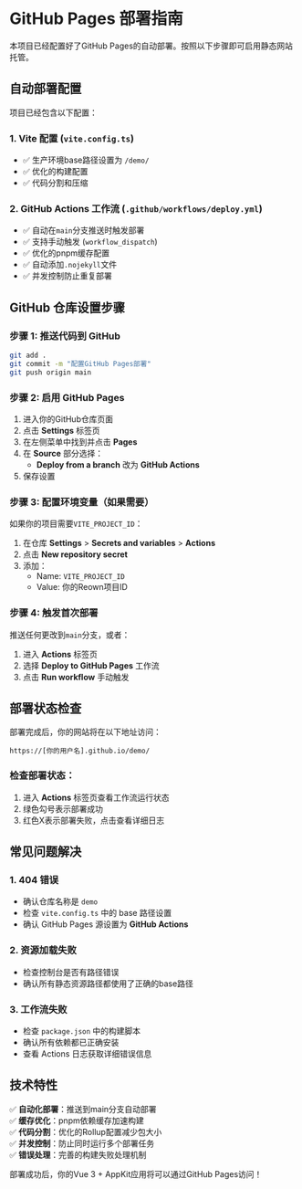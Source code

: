 # GitHub Pages 部署指南

本项目已经配置好了GitHub Pages的自动部署。按照以下步骤即可启用静态网站托管。

## 自动部署配置

项目已经包含以下配置：

### 1. Vite 配置 (`vite.config.ts`)
- ✅ 生产环境base路径设置为 `/demo/`
- ✅ 优化的构建配置
- ✅ 代码分割和压缩

### 2. GitHub Actions 工作流 (`.github/workflows/deploy.yml`)
- ✅ 自动在`main`分支推送时触发部署
- ✅ 支持手动触发 (`workflow_dispatch`)
- ✅ 优化的pnpm缓存配置
- ✅ 自动添加`.nojekyll`文件
- ✅ 并发控制防止重复部署

## GitHub 仓库设置步骤

### 步骤 1: 推送代码到 GitHub
```bash
git add .
git commit -m "配置GitHub Pages部署"
git push origin main
```

### 步骤 2: 启用 GitHub Pages
1. 进入你的GitHub仓库页面
2. 点击 **Settings** 标签页
3. 在左侧菜单中找到并点击 **Pages**
4. 在 **Source** 部分选择：
   - **Deploy from a branch** 改为 **GitHub Actions**
5. 保存设置

### 步骤 3: 配置环境变量（如果需要）
如果你的项目需要`VITE_PROJECT_ID`：
1. 在仓库 **Settings** > **Secrets and variables** > **Actions**
2. 点击 **New repository secret**
3. 添加：
   - Name: `VITE_PROJECT_ID`
   - Value: 你的Reown项目ID

### 步骤 4: 触发首次部署
推送任何更改到`main`分支，或者：
1. 进入 **Actions** 标签页
2. 选择 **Deploy to GitHub Pages** 工作流
3. 点击 **Run workflow** 手动触发

## 部署状态检查

部署完成后，你的网站将在以下地址访问：
```
https://[你的用户名].github.io/demo/
```

### 检查部署状态：
1. 进入 **Actions** 标签页查看工作流运行状态
2. 绿色勾号表示部署成功
3. 红色X表示部署失败，点击查看详细日志

## 常见问题解决

### 1. 404 错误
- 确认仓库名称是 `demo`
- 检查 `vite.config.ts` 中的 base 路径设置
- 确认 GitHub Pages 源设置为 **GitHub Actions**

### 2. 资源加载失败
- 检查控制台是否有路径错误
- 确认所有静态资源路径都使用了正确的base路径

### 3. 工作流失败
- 检查 `package.json` 中的构建脚本
- 确认所有依赖都已正确安装
- 查看 Actions 日志获取详细错误信息

## 技术特性

✅ **自动化部署**：推送到main分支自动部署  
✅ **缓存优化**：pnpm依赖缓存加速构建  
✅ **代码分割**：优化的Rollup配置减少包大小  
✅ **并发控制**：防止同时运行多个部署任务  
✅ **错误处理**：完善的构建失败处理机制  

部署成功后，你的Vue 3 + AppKit应用将可以通过GitHub Pages访问！
